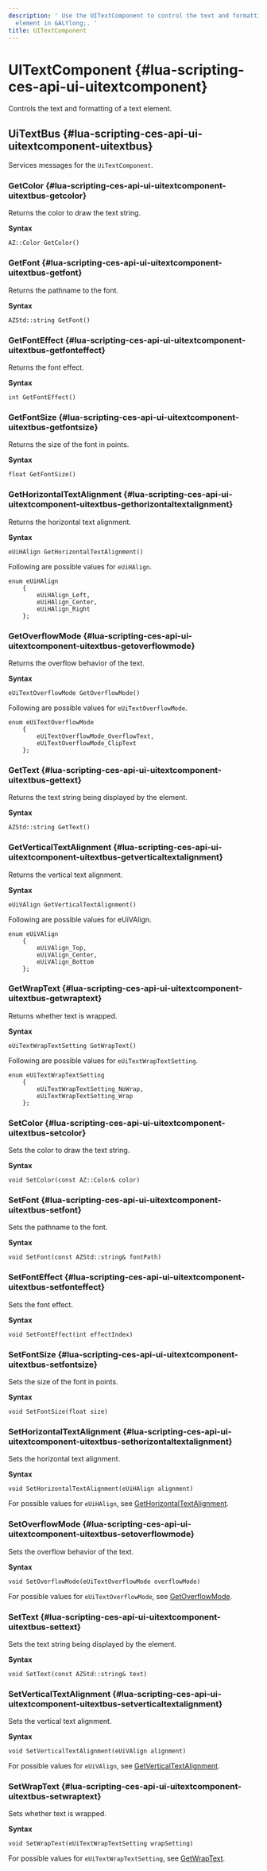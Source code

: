 ```yaml
---
description: ' Use the UITextComponent to control the text and formatting of a text
  element in &ALYlong;. '
title: UITextComponent
---
```

# UITextComponent {#lua-scripting-ces-api-ui-uitextcomponent}

Controls the text and formatting of a text element\.

## UiTextBus {#lua-scripting-ces-api-ui-uitextcomponent-uitextbus}

Services messages for the `UiTextComponent`\.

### GetColor {#lua-scripting-ces-api-ui-uitextcomponent-uitextbus-getcolor}

Returns the color to draw the text string\.

**Syntax**

```
AZ::Color GetColor()
```

### GetFont {#lua-scripting-ces-api-ui-uitextcomponent-uitextbus-getfont}

Returns the pathname to the font\.

**Syntax**

```
AZStd::string GetFont()
```

### GetFontEffect {#lua-scripting-ces-api-ui-uitextcomponent-uitextbus-getfonteffect}

Returns the font effect\.

**Syntax**

```
int GetFontEffect()
```

### GetFontSize {#lua-scripting-ces-api-ui-uitextcomponent-uitextbus-getfontsize}

Returns the size of the font in points\.

**Syntax**

```
float GetFontSize()
```

### GetHorizontalTextAlignment {#lua-scripting-ces-api-ui-uitextcomponent-uitextbus-gethorizontaltextalignment}

Returns the horizontal text alignment\.

**Syntax**

```
eUiHAlign GetHorizontalTextAlignment()
```

Following are possible values for `eUiHAlign`\.

```
enum eUiHAlign
    {
        eUiHAlign_Left,
        eUiHAlign_Center,
        eUiHAlign_Right
    };
```

### GetOverflowMode {#lua-scripting-ces-api-ui-uitextcomponent-uitextbus-getoverflowmode}

Returns the overflow behavior of the text\.

**Syntax**

```
eUiTextOverflowMode GetOverflowMode()
```

Following are possible values for `eUiTextOverflowMode`\.

```
enum eUiTextOverflowMode
    {
        eUiTextOverflowMode_OverflowText,
        eUiTextOverflowMode_ClipText
    };
```

### GetText {#lua-scripting-ces-api-ui-uitextcomponent-uitextbus-gettext}

Returns the text string being displayed by the element\.

**Syntax**

```
AZStd::string GetText()
```

### GetVerticalTextAlignment {#lua-scripting-ces-api-ui-uitextcomponent-uitextbus-getverticaltextalignment}

Returns the vertical text alignment\.

**Syntax**

```
eUiVAlign GetVerticalTextAlignment()
```

Following are possible values for eUiVAlign\.

```
enum eUiVAlign
    {
        eUiVAlign_Top,
        eUiVAlign_Center,
        eUiVAlign_Bottom
    };
```

### GetWrapText {#lua-scripting-ces-api-ui-uitextcomponent-uitextbus-getwraptext}

Returns whether text is wrapped\.

**Syntax**

```
eUiTextWrapTextSetting GetWrapText()
```

Following are possible values for `eUiTextWrapTextSetting`\.

```
enum eUiTextWrapTextSetting
    {
        eUiTextWrapTextSetting_NoWrap,
        eUiTextWrapTextSetting_Wrap
    };
```

### SetColor {#lua-scripting-ces-api-ui-uitextcomponent-uitextbus-setcolor}

Sets the color to draw the text string\.

**Syntax**

```
void SetColor(const AZ::Color& color)
```

### SetFont {#lua-scripting-ces-api-ui-uitextcomponent-uitextbus-setfont}

Sets the pathname to the font\.

**Syntax**

```
void SetFont(const AZStd::string& fontPath)
```

### SetFontEffect {#lua-scripting-ces-api-ui-uitextcomponent-uitextbus-setfonteffect}

Sets the font effect\.

**Syntax**

```
void SetFontEffect(int effectIndex)
```

### SetFontSize {#lua-scripting-ces-api-ui-uitextcomponent-uitextbus-setfontsize}

Sets the size of the font in points\.

**Syntax**

```
void SetFontSize(float size)
```

### SetHorizontalTextAlignment {#lua-scripting-ces-api-ui-uitextcomponent-uitextbus-sethorizontaltextalignment}

Sets the horizontal text alignment\.

**Syntax**

```
void SetHorizontalTextAlignment(eUiHAlign alignment)
```

For possible values for `eUiHAlign`, see [GetHorizontalTextAlignment](#lua-scripting-ces-api-ui-uitextcomponent-uitextbus-gethorizontaltextalignment)\.

### SetOverflowMode {#lua-scripting-ces-api-ui-uitextcomponent-uitextbus-setoverflowmode}

Sets the overflow behavior of the text\.

**Syntax**

```
void SetOverflowMode(eUiTextOverflowMode overflowMode)
```

For possible values for `eUiTextOverflowMode`, see [GetOverflowMode](#lua-scripting-ces-api-ui-uitextcomponent-uitextbus-getoverflowmode)\.

### SetText {#lua-scripting-ces-api-ui-uitextcomponent-uitextbus-settext}

Sets the text string being displayed by the element\.

**Syntax**

```
void SetText(const AZStd::string& text)
```

### SetVerticalTextAlignment {#lua-scripting-ces-api-ui-uitextcomponent-uitextbus-setverticaltextalignment}

Sets the vertical text alignment\.

**Syntax**

```
void SetVerticalTextAlignment(eUiVAlign alignment)
```

For possible values for `eUiVAlign`, see [GetVerticalTextAlignment](#lua-scripting-ces-api-ui-uitextcomponent-uitextbus-getverticaltextalignment)\.

### SetWrapText {#lua-scripting-ces-api-ui-uitextcomponent-uitextbus-setwraptext}

Sets whether text is wrapped\.

**Syntax**

```
void SetWrapText(eUiTextWrapTextSetting wrapSetting)
```

For possible values for `eUiTextWrapTextSetting`, see [GetWrapText](#lua-scripting-ces-api-ui-uitextcomponent-uitextbus-getwraptext)\.